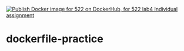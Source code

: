 [![Publish Docker image for 522 on DockerHub, for 522 lab4 Individual assignment](https://github.com/zchen156/dockerfile-practice/actions/workflows/publish_docker_image.yml/badge.svg)](https://github.com/zchen156/dockerfile-practice/actions/workflows/publish_docker_image.yml)

# dockerfile-practice
